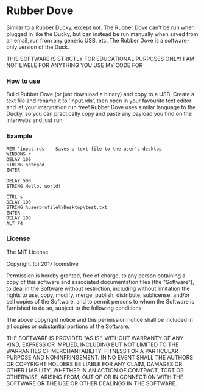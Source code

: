 # Rubber Dove
Similar to a Rubber Ducky, except not. The Rubber Dove can't be run when plugged in
like the Ducky, but can instead be run manually when saved from an email, run from any
generic USB, etc. The Rubber Dove is a software-only version of the Duck.

THIS SOFTWARE IS STRICTLY FOR EDUCATIONAL PURPOSES ONLY! I AM NOT LIABLE FOR ANYTHING YOU USE MY CODE FOR

### How to use
Build Rubber Dove (or just download a binary) and copy to a USB. Create a text file and
rename it to 'input.rds', then open in your favourite text editor and let your imagination
run free! Rubber Dove uses similar language to the Ducky, so you can practically copy and
paste any payload you find on the interwebs and just run

### Example
```
REM 'input.rds' - Saves a text file to the user's desktop
WINDOWS r
DELAY 100
STRING notepad
ENTER

DELAY 500
STRING Hello, world!

CTRL s
DELAY 100
STRING %userprofile%\Desktop\test.txt
ENTER
DELAY 100
ALT F4
```

### License
The MIT License

Copyright (c) 2017 lcomstive

Permission is hereby granted, free of charge, to any person obtaining a copy
of this software and associated documentation files (the "Software"), to deal
in the Software without restriction, including without limitation the rights
to use, copy, modify, merge, publish, distribute, sublicense, and/or sell
copies of the Software, and to permit persons to whom the Software is
furnished to do so, subject to the following conditions:

The above copyright notice and this permission notice shall be included in
all copies or substantial portions of the Software.

THE SOFTWARE IS PROVIDED "AS IS", WITHOUT WARRANTY OF ANY KIND, EXPRESS OR
IMPLIED, INCLUDING BUT NOT LIMITED TO THE WARRANTIES OF MERCHANTABILITY,
FITNESS FOR A PARTICULAR PURPOSE AND NONINFRINGEMENT. IN NO EVENT SHALL THE
AUTHORS OR COPYRIGHT HOLDERS BE LIABLE FOR ANY CLAIM, DAMAGES OR OTHER
LIABILITY, WHETHER IN AN ACTION OF CONTRACT, TORT OR OTHERWISE, ARISING FROM,
OUT OF OR IN CONNECTION WITH THE SOFTWARE OR THE USE OR OTHER DEALINGS IN
THE SOFTWARE.

